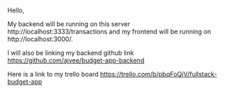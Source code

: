 Hello, 

My backend will be running on this server http://localhost:3333/transactions and my frontend will be running on http://localhost:3000/.

I will also be linking my backend github link https://github.com/ajvee/budget-app-backend

Here is a link to my trello board https://trello.com/b/pbqFoQjV/fullstack-budget-app


